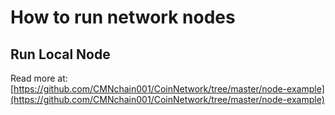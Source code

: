 # How to run network nodes

## Run Local Node

Read more at: [https://github.com/CMNchain001/CoinNetwork/tree/master/node-example](https://github.com/CMNchain001/CoinNetwork/tree/master/node-example)
